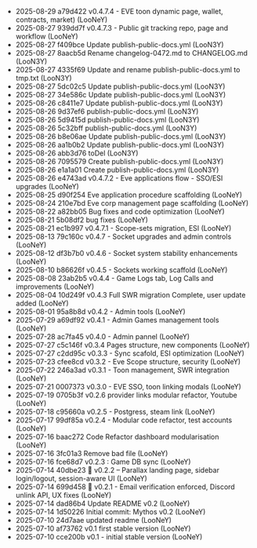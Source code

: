 - 2025-08-29 a79d422 v0.4.7.4 - EVE toon dynamic page, wallet, contracts, market) (LooNeY)
- 2025-08-27 939dd7f v0.4.7.3 - Public git tracking repo, page and workflow (LooNeY)
- 2025-08-27 f409bce Update publish-public-docs.yml (LooN3Y)
- 2025-08-27 8aacb5d Rename changelog-0472.md to CHANGELOG.md (LooN3Y)
- 2025-08-27 4335f69 Update and rename publish-public-docs.yml to tmp.txt (LooN3Y)
- 2025-08-27 5dc02c5 Update publish-public-docs.yml (LooN3Y)
- 2025-08-27 34e586c Update publish-public-docs.yml (LooN3Y)
- 2025-08-26 c8411e7 Update publish-public-docs.yml (LooN3Y)
- 2025-08-26 9d37ef6 publish-public-docs.yml (LooN3Y)
- 2025-08-26 5d9415d publish-public-docs.yml (LooN3Y)
- 2025-08-26 5c32bff publish-public-docs.yml (LooN3Y)
- 2025-08-26 b8e06ae Update publish-public-docs.yml (LooN3Y)
- 2025-08-26 aa1b0b2 Update publish-public-docs.yml (LooN3Y)
- 2025-08-26 abb3d76 toDel (LooN3Y)
- 2025-08-26 7095579 Create publish-public-docs.yml (LooN3Y)
- 2025-08-26 e1a1a01 Create publish-public-docs.yml (LooN3Y)
- 2025-08-26 e4743ad v0.4.7.2 - Eve applications flow - SSO/ESI upgrades (LooNeY)
- 2025-08-25 d90f254 Eve application procedure scaffolding (LooNeY)
- 2025-08-24 210e7bd Eve corp management page scaffolding (LooNeY)
- 2025-08-22 a82bb05 Bug fixes and code optimization (LooNeY)
- 2025-08-21 5b08df2 bug fixes (LooNeY)
- 2025-08-21 ec1b997 v0.4.7.1 - Scope-sets migration, ESI (LooNeY)
- 2025-08-13 79c160c v0.4.7 - Socket upgrades and admin controls (LooNeY)
- 2025-08-12 df3b7b0 v0.4.6 - Socket system stability enhancements (LooNeY)
- 2025-08-10 b86626f v0.4.5 - Sockets working scaffold (LooNeY)
- 2025-08-08 23ab2b5 v0.4.4 - Game Logs tab, Log Calls and improvements (LooNeY)
- 2025-08-04 10d249f v0.4.3 Full SWR migration Complete, user update added (LooNeY)
- 2025-08-01 95a8b8d v0.4.2 - Admin tools (LooNeY)
- 2025-07-29 a69df92 v0.4.1 - Admin Games management tools (LooNeY)
- 2025-07-28 ac7fa45 v0.4.0 - Admin pannel (LooNeY)
- 2025-07-27 c5c146f v0.3.4 Pages structure, new components (LooNeY)
- 2025-07-27 c2dd95c  v0.3.3 - Sync scafold, ESI optimization (LooNeY)
- 2025-07-23 cfee8cd v0.3.2 - Eve Scope structure, security (LooNeY)
- 2025-07-22 246a3ad v0.3.1 - Toon management, SWR integration (LooNeY)
- 2025-07-21 0007373 v0.3.0 - EVE SSO, toon linking modals (LooNeY)
- 2025-07-19 0705b3f v0.2.6 provider links modular refactor, Youtube (LooNeY)
- 2025-07-18 c95660a v0.2.5 - Postgress, steam link (LooNeY)
- 2025-07-17 99df85a v0.2.4 - Modular code refactor, test accounts (LooNeY)
- 2025-07-16 baac272 Code Refactor dashboard modularisation (LooNeY)
- 2025-07-16 3fc01a3 Remove bad file (LooNeY)
- 2025-07-16 fce68d7 v0.2.3 : Game DB sync (LooNeY)
- 2025-07-14 40dbe23 🔄 v0.2.2 – Parallax landing page, sidebar login/logout, session-aware UI (LooNeY)
- 2025-07-14 699d458 🔐 v0.2.1 - Email verification enforced, Discord unlink API, UX fixes (LooNeY)
- 2025-07-14 dad86b4 Update README v0.2 (LooNeY)
- 2025-07-14 1d50226 Initial commit: Mythos v0.2 (LooNeY)
- 2025-07-10 24d7aae updated readme (LooNeY)
- 2025-07-10 af73762 v0.1 first stable version (LooNeY)
- 2025-07-10 cce200b v0.1 - initial stable version (LooNeY)